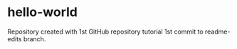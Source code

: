 # hello-world
Repository created with 1st GitHub repository tutorial
1st commit to readme-edits branch.
